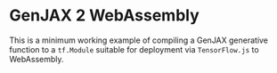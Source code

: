 # GenJAX 2 WebAssembly

This is a minimum working example of compiling a GenJAX generative function
to a `tf.Module` suitable for deployment via `TensorFlow.js` to WebAssembly.
